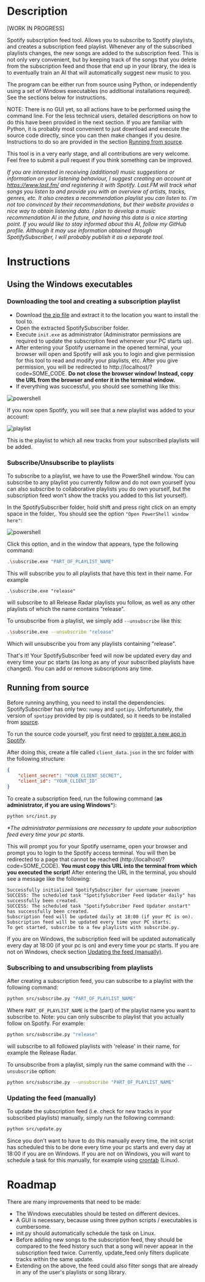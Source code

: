 # Description
[WORK IN PROGRESS]

Spotify subscription feed tool. Allows you to subscribe to Spotify playlists, and creates a subscription feed playlist. Whenever any of the subscribed playlists changes, the new songs are added to the subscription feed. This is not only very convenient, but by keeping track of the songs that you delete from the subscription feed and those that end up in your library, the idea is to eventually train an AI that will automatically suggest new music to you.

The program can be either run from source using Python, or independently using a set of Windows executables (no additional installations required). See the sections below for instructions.

NOTE: There is no GUI yet, so all actions have to be performed using the command line. For the less technical users, detailed descriptions on how to do this have been provided in the next section. If you are familiar with Python, it is probably most convenient to just download and execute the source code directly, since you can then make changes if you desire. Instructions to do so are provided in the section [Running from source](#source_code).

This tool is in a very early stage, and all contributions are very welcome. Feel free to submit a pull request if you think something can be improved.

_If you are interested in receiving (additional) music suggestions or information on your listening behaviour, I suggest creating an account at https://www.last.fm/ and registering it with Spotify. Last.FM will track what songs you listen to and provide you with an overview of artists, tracks, genres, etc. It also creates a recommendation playlist you can listen to. I'm not too convinced by their recommendations, but their website provides a nice way to obtain listening data. I plan to develop a music recommendation AI in the future, and having this data is a nice starting point. If you would like to stay informed about this AI, follow my GitHub profile. Although it may use information obtained through SpotifySubscriber, I will probably publish it as a separate tool._


# Instructions
## <a name="windows_executables"></a> Using the Windows executables
### Downloading the tool and creating a subscription playlist
- Download [the zip file](https://github.com/jneeven/SpotifySubscriber/raw/master/SpotifySubscriber.zip) and extract it to the location you want to install the tool to.
- Open the extracted SpotifySubscriber folder.
- Execute `init.exe` as administrator (Administrator permissions are required to update the subscription feed whenever your PC starts up).
- After entering your Spotify username in the opened terminal, your browser will open and Spotify will ask you to login and give permission for this tool to read and modify your playlists, etc. After you give permission, you will be redirected to http://localhost/?code=SOME_CODE. **Do not close the browser window! Instead, copy the URL from the browser and enter it in the terminal window.** 
- If everything was successful, you should see something like this:

![powershell](docs/images/init.jpg)


If you now open Spotify, you will see that a new playlist was added to your account:

![playlist](docs/images/playlist.jpg)

This is the playlist to which all new tracks from your subscribed playlists will be added.

### Subscribe/Unsubscribe to playlists
To subscribe to a playlist, we have to use the PowerShell window. You can subscribe to any playlist you currently follow and do not own yourself (you can also subscribe to collaborative playlists you do own yourself, but the subscription feed won't show the tracks you added to this list yourself).

In the SpotifySubscriber folder, hold shift and press right click on an empty space in the folder,. You should see the option `"Open PowerShell window here"`:

![powershell](docs/images/open_powershell.png)

Click this option, and in the window that appears, type the following command:
```bash
.\subscribe.exe "PART_OF_PLAYLIST_NAME"
```
This will subscribe you to all playlists that have this text in their name. For example 
```
.\subscribe.exe "release"
``` 
will subscribe to all Release Radar playlists you follow, as well as any other playlists of which the name contains "release".

To unsubscribe from a playlist, we simply add `--unsubscribe` like this:
```bash
.\subscribe.exe --unsubscribe "release"
```
Which will unsubscribe you from any playlists containing "release".



That's it! Your SpotifySubscriber feed will now be updated every day and every time your pc starts (as long as any of your subscribed playlists have changed). You can add or remove subscriptions any time. 


## <a name="source_code"></a> Running from source
Before running anything, you need to install the dependencies. SpotifySubscriber has only two: `numpy` and `spotipy`. Unfortunately, the version of `spotipy` provided by pip is outdated, so it needs to be installed from [source](https://github.com/plamere/spotipy).

To run the source code yourself, you first need to [register a new app in Spotify](https://developer.spotify.com/dashboard/applications).

After doing this, create a file called `client_data.json` in the src folder with the following structure:
```JSON
{
    "client_secret": "YOUR_CLIENT_SECRET",
    "client_id": "YOUR_CLIENT_ID"
}
```

To create a subscription feed, run the following command (**as administrator, if you are using Windows***):
```bash
python src/init.py
```
_*The administrator permissions are necessary to update your subscription feed every time your pc starts._

This will prompt you for your Spotify username, open your browser and prompt you to login to the Spotify access terminal. You will then be redirected to a page that cannot be reached (http://localhost/?code=SOME_CODE). **You must copy this URL into the terminal from which you executed the script!**
After entering the URL in the terminal, you should see a message like the following:
```
Successfully initialized SpotifySubscriber for username jneeven
SUCCESS: The scheduled task "SpotifySubcriber Feed Updater daily" has successfully been created.
SUCCESS: The scheduled task "SpotifySubcriber Feed Updater onstart" has successfully been created.
Subscription feed will be updated daily at 18:00 (if your PC is on).
Subscription feed will be updated every time your PC starts.
To get started, subscribe to a few playlists with subscribe.py.
```

If you are on Windows, the subscription feed will be updated automatically every day at 18:00 (if your pc is on) and every time your pc starts. If you are not on Windows, check section [Updating the feed (manually)](#updating_feed).

### Subscribing to and unsubscribing from playlists
After creating a subscription feed, you can subscribe to a playlist with the following command:
```bash
python src/subscribe.py "PART_OF_PLAYLIST_NAME"
```
Where `PART_OF_PLAYLIST_NAME` is the (part) of the playlist name you want to subscribe to. Note: you can only subscribe to playlist that you actually follow on Spotify. For example: 
```bash
python src/subscribe.py "release"
``` 
will subscribe to all followed playlists with 'release' in their name, for example the Release Radar.

To unsubscribe from a playlist, simply run the same command with the `--unsubscribe` option:
```bash
python src/subscribe.py --unsubscribe "PART_OF_PLAYLIST_NAME"
```

### <a name="updating_feed"></a> Updating the feed (manually)
To update the subscription feed (i.e. check for new tracks in your subscribed playlists) manually, simply run the following command:
```bash
python src/update.py
```

Since you don't want to have to do this manually every time, the init script has scheduled this to be done every time your pc starts and every day at 18:00 if you are on Windows. If you are not on Windows, you will want to schedule a task for this manually, for example using [crontab](https://vitux.com/scheduling-a-task-on-linux-using-crontab/) (Linux).


# Roadmap
There are many improvements that need to be made:
- The Windows executables should be tested on different devices.
- A GUI is necessary, because using three python scripts / executables is cumbersome.
- init.py should automatically schedule the task on Linux.
- Before adding new songs to the subscription feed, they should be compared to the feed history such that a song will never appear in the subscription feed twice. Currently, update_feed only filters duplicate tracks within the same update.
- Extending on the above, the feed could also filter songs that are already in any of the user's playlists or song library.

